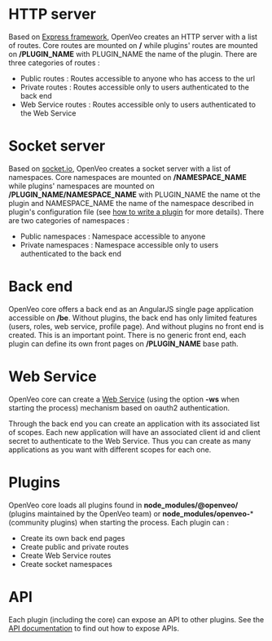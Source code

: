 # HTTP server

Based on [Express framework](https://www.npmjs.com/package/express), OpenVeo creates an HTTP server with a list of routes.
Core routes are mounted on **/** while plugins' routes are mounted on **/PLUGIN_NAME** with PLUGIN_NAME the name of the plugin.
There are three categories of routes :

- Public routes : Routes accessible to anyone who has access to the url
- Private routes : Routes accessible only to users authenticated to the back end
- Web Service routes : Routes accessible only to users authenticated to the Web Service

# Socket server

Based on [socket.io](http://socket.io), OpenVeo creates a socket server with a list of namespaces. Core namespaces are mounted on **/NAMESPACE_NAME** while plugins' namespaces are mounted on **/PLUGIN_NAME/NAMESPACE_NAME** with PLUGIN_NAME the name ot the plugin and NAMESPACE_NAME the name of the namespace described in plugin's configuration file (see [how to write a plugin](plugins.md) for more details). There are two categories of namespaces :

- Public namespaces : Namespace accessible to anyone
- Private namespaces : Namespace accessible only to users authenticated to the back end

# Back end

OpenVeo core offers a back end as an AngularJS single page application accessible on **/be**. Without plugins, the back end has only limited features (users, roles, web service, profile page). And without plugins no front end is created. This is an important point. There is no generic front end, each plugin can define its own front pages on **/PLUGIN_NAME** base path.

# Web Service

OpenVeo core can create a [Web Service](../web-service.md) (using the option **-ws** when starting the process) mechanism based on oauth2 authentication.

Through the back end you can create an application with its associated list of scopes. Each new application will have an associated client id and client secret to authenticate to the Web Service. Thus you can create as many applications as you want with different scopes for each one.

# Plugins

OpenVeo core loads all plugins found in **node_modules/@openveo/** (plugins maintained by the OpenVeo team) or **node_modules/openveo-*** (community plugins) when starting the process. Each plugin can :

- Create its own back end pages
- Create public and private routes
- Create Web Service routes
- Create socket namespaces

# API

Each plugin (including the core) can expose an API to other plugins. See the [API documentation](api.md) to find out how to expose APIs.
